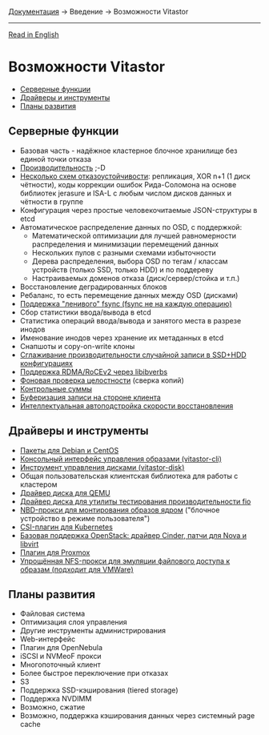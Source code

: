 [Документация](../../README-ru.md#документация) → Введение → Возможности Vitastor

-----

[Read in English](features.en.md)

# Возможности Vitastor

- [Серверные функции](#серверные-функции)
- [Драйверы и инструменты](#драйверы-и-инструменты)
- [Планы развития](#планы-развития)

## Серверные функции

- Базовая часть - надёжное кластерное блочное хранилище без единой точки отказа
- [Производительность](../performance/comparison1.ru.md) ;-D
- [Несколько схем отказоустойчивости](../config/pool.ru.md#scheme): репликация, XOR n+1 (1 диск чётности), коды коррекции ошибок
  Рида-Соломона на основе библиотек jerasure и ISA-L с любым числом дисков данных и чётности в группе
- Конфигурация через простые человекочитаемые JSON-структуры в etcd
- Автоматическое распределение данных по OSD, с поддержкой:
  - Математической оптимизации для лучшей равномерности распределения и минимизации перемещений данных
  - Нескольких пулов с разными схемами избыточности
  - Дерева распределения, выбора OSD по тегам / классам устройств (только SSD, только HDD) и по поддереву
  - Настраиваемых доменов отказа (диск/сервер/стойка и т.п.)
- Восстановление деградированных блоков
- Ребаланс, то есть перемещение данных между OSD (дисками)
- [Поддержка "ленивого" fsync (fsync не на каждую операцию)](../config/layout-cluster.ru.md#immediate_commit)
- Сбор статистики ввода/вывода в etcd
- Статистика операций ввода/вывода и занятого места в разрезе инодов
- Именование инодов через хранение их метаданных в etcd
- Снапшоты и copy-on-write клоны
- [Сглаживание производительности случайной записи в SSD+HDD конфигурациях](../config/osd.ru.md#throttle_small_writes)
- [Поддержка RDMA/RoCEv2 через libibverbs](../config/network.ru.md#rdma_device)
- [Фоновая проверка целостности](../config/osd.ru.md#auto_scrub) (сверка копий)
- [Контрольные суммы](../config/layout-osd.ru.md#data_csum_type)
- [Буферизация записи на стороне клиента](../config/client.ru.md#client_enable_writeback)
- [Интеллектуальная автоподстройка скорости восстановления](../config/osd.ru.md#recovery_tune_interval)

## Драйверы и инструменты

- [Пакеты для Debian и CentOS](../installation/packages.ru.md)
- [Консольный интерфейс управления образами (vitastor-cli)](../usage/cli.ru.md)
- [Инструмент управления дисками (vitastor-disk)](../usage/disk.ru.md)
- Общая пользовательская клиентская библиотека для работы с кластером
- [Драйвер диска для QEMU](../usage/qemu.ru.md)
- [Драйвер диска для утилиты тестирования производительности fio](../usage/fio.ru.md)
- [NBD-прокси для монтирования образов ядром](../usage/nbd.ru.md) ("блочное устройство в режиме пользователя")
- [CSI-плагин для Kubernetes](../installation/kubernetes.ru.md)
- [Базовая поддержка OpenStack: драйвер Cinder, патчи для Nova и libvirt](../installation/openstack.ru.md)
- [Плагин для Proxmox](../installation/proxmox.ru.md)
- [Упрощённая NFS-прокси для эмуляции файлового доступа к образам (подходит для VMWare)](../usage/nfs.ru.md)

## Планы развития

- Файловая система
- Оптимизация слоя управления
- Другие инструменты администрирования
- Web-интерфейс
- Плагин для OpenNebula
- iSCSI и NVMeoF прокси
- Многопоточный клиент
- Более быстрое переключение при отказах
- S3
- Поддержка SSD-кэширования (tiered storage)
- Поддержка NVDIMM
- Возможно, сжатие
- Возможно, поддержка кэширования данных через системный page cache
